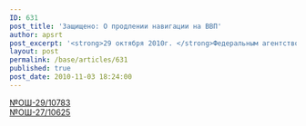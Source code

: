 ```yaml
---
ID: 631
post_title: 'Защищено: О продлении навигации на ВВП'
author: apsrt
post_excerpt: '<strong>29 октября 2010г. </strong>Федеральным агентством морского и речного транспорта приняты решения о продлении времени работы судоходных шлюзов на ряде участков водных путей европейской части страны. Информация по этим решениям приведена в письмах Росморречфлота за №ОШ-27/10625 и № ОШ-29/10783'
layout: post
permalink: /base/articles/631
published: true
post_date: 2010-11-03 18:24:00
---
```

<a href="http://www.apsrt.ru/docs/p-1.pdf">№ОШ-29/10783</a><br />
<a href="http://www.apsrt.ru/docs/p-2.doc">№ОШ-27/10625</a>